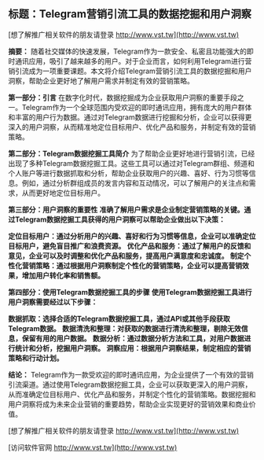 ## **标题：Telegram营销引流工具的数据挖掘和用户洞察**

[想了解推广相关软件的朋友请登录 http://www.vst.tw](http://www.vst.tw)

**摘要：**
随着社交媒体的快速发展，Telegram作为一款安全、私密且功能强大的即时通讯应用，吸引了越来越多的用户。对于企业而言，如何利用Telegram进行营销引流成为一项重要课题。本文将介绍Telegram营销引流工具的数据挖掘和用户洞察，帮助企业更好地了解用户需求并制定有效的营销策略。

**第一部分：引言**
在数字化时代，数据挖掘成为企业获取用户洞察的重要手段之一。Telegram作为一个全球范围内受欢迎的即时通讯应用，拥有庞大的用户群体和丰富的用户行为数据。通过对Telegram数据进行挖掘和分析，企业可以获得更深入的用户洞察，从而精准地定位目标用户、优化产品和服务，并制定有效的营销策略。

**第二部分：Telegram数据挖掘工具简介**
为了帮助企业更好地进行营销引流，已经出现了多种Telegram数据挖掘工具。这些工具可以通过对Telegram群组、频道和个人账户等进行数据抓取和分析，帮助企业获取用户的兴趣、喜好、行为习惯等信息。例如，通过分析群组成员的发言内容和互动情况，可以了解用户的关注点和需求，从而更好地定位目标用户。

**第三部分：用户洞察的重要性**
**准确了解用户需求是企业制定营销策略的关键。通过Telegram数据挖掘工具获得的用户洞察可以帮助企业做出以下决策：**

**定位目标用户：通过分析用户的兴趣、喜好和行为习惯等信息，企业可以准确定位目标用户，避免盲目推广和浪费资源。**
**优化产品和服务：通过了解用户的反馈和意见，企业可以及时调整和优化产品和服务，提高用户满意度和忠诚度。**
**制定个性化营销策略：通过根据用户洞察制定个性化的营销策略，企业可以提高营销效果，增加用户转化率和销售额。**

**第四部分：使用Telegram数据挖掘工具的步骤**
**使用Telegram数据挖掘工具进行用户洞察需要经过以下步骤：**

**数据抓取：选择合适的Telegram数据挖掘工具，通过API或其他手段获取Telegram数据。**
**数据清洗和整理：对获取的数据进行清洗和整理，剔除无效信息，保留有用的用户数据。**
**数据分析：通过数据分析方法和工具，对用户数据进行统计和分析，挖掘用户洞察。**
**洞察应用：根据用户洞察结果，制定相应的营销策略和行动计划。**

**结论：**
Telegram作为一款受欢迎的即时通讯应用，为企业提供了一个有效的营销引流渠道。通过使用Telegram数据挖掘工具，企业可以获取更深入的用户洞察，从而准确定位目标用户、优化产品和服务，并制定个性化的营销策略。数据挖掘和用户洞察将成为未来企业营销的重要趋势，帮助企业实现更好的营销效果和商业价值。

[想了解推广相关软件的朋友请登录 http://www.vst.tw](http://www.vst.tw)


[访问软件官网 http://www.vst.tw](http://www.vst.tw)
